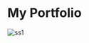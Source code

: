 # My Portfolio

![ss1](https://github.com/vidhi9696/vidhi9696.github.io/assets/114758784/ba6b82fe-9157-4b07-b764-71e0fd12b9b6)




